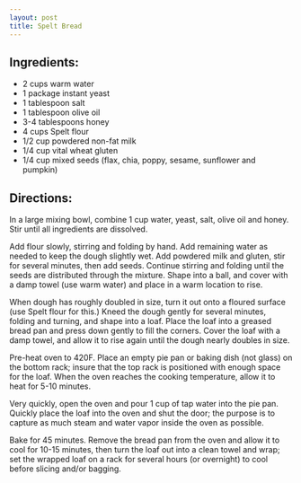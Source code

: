 ```yaml
---
layout: post
title: Spelt Bread
---
```


Ingredients:
------------

+ 2 cups warm water
+ 1 package instant yeast
+ 1 tablespoon salt
+ 1 tablespoon olive oil
+ 3-4 tablespoons honey
+ 4 cups Spelt flour
+ 1/2 cup powdered non-fat milk
+ 1/4 cup vital wheat gluten
+ 1/4 cup mixed seeds (flax, chia, poppy, sesame, sunflower and pumpkin)

Directions:
-----------

In a large mixing bowl, combine 1 cup water, yeast, salt, olive oil and honey. Stir until all ingredients are dissolved.

Add flour slowly, stirring and folding by hand. Add remaining water as needed to keep the dough slightly wet. Add powdered milk and gluten, stir for several minutes, then add seeds. Continue stirring and folding until the seeds are distributed through the mixture. Shape into a ball, and cover with a damp towel (use warm water) and place in a warm location to rise.

When dough has roughly doubled in size, turn it out onto a floured surface (use Spelt flour for this.) Kneed the dough gently for several minutes, folding and turning, and shape into a loaf. Place the loaf into a greased bread pan and press down gently to fill the corners. Cover the loaf with a damp towel, and allow it to rise again until the dough nearly doubles in size.

Pre-heat oven to 420F. Place an empty pie pan or baking dish (not glass) on the bottom rack; insure that the top rack is positioned with enough space for the loaf. When the oven reaches the cooking temperature, allow it to heat for 5-10 minutes.

Very quickly, open the oven and pour 1 cup of tap water into the pie pan.  Quickly place the loaf into the oven and shut the door; the purpose is to capture as much steam and water vapor inside the oven as possible.

Bake for 45 minutes. Remove the bread pan from the oven and allow it to cool for 10-15 minutes, then turn the loaf out into a clean towel and wrap; set the wrapped loaf on a rack for several hours (or overnight) to cool before slicing and/or bagging. 
